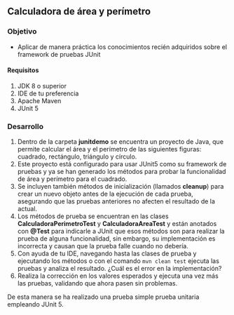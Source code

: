 ## Calculadora de área y perímetro
### Objetivo
- Aplicar de manera práctica los conocimientos recién adquiridos sobre el framework de pruebas JUnit

#### Requisitos
1. JDK 8 o superior
2. IDE de tu preferencia
3. Apache Maven
4. JUnit 5

### Desarrollo
1. Dentro de la carpeta **junitdemo** se encuentra un proyecto de Java, que permite calcular el área y el perímetro de las siguientes figuras: cuadrado, rectángulo, triángulo y círculo.
2. Este proyecto está configurado para usar JUnit5 como su framework de pruebas y ya se han generado los métodos para probar la funcionalidad de área y perímetro para el cuadrado.
3. Se incluyen también métodos de inicialización (llamados **cleanup**) para crear un nuevo objeto antes de la ejecución de cada prueba, asegurando que las pruebas anteriores no afecten el resultado de la actual.
4. Los métodos de prueba se encuentran en las clases **CalculadoraPerimetroTest** y **CalculadoraAreaTest** y están anotados con **@Test** para indicarle a JUnit que esos métodos son para realizar la prueba de alguna funcionalidad, sin embargo, su implementación es incorrecta y causan que la prueba falle cuando no debería.
5. Con ayuda de tu IDE, navegando hasta las clases de prueba y ejecutando los métodos o con el comando `mvn clean test` ejecuta las pruebas y analiza el resultado. ¿Cuál es el error en la implementación?
6. Realiza la corrección en los valores esperados y ejecuta una vez más las pruebas, validando que ahora pasen sin problemas.

De esta manera se ha realizado una prueba simple prueba unitaria empleando JUnit 5.

